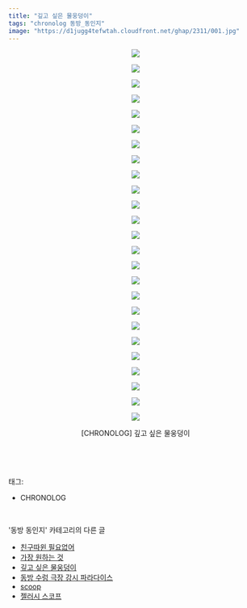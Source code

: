 ```yaml
---
title: "깊고 싶은 물웅덩이"
tags: "chronolog 동방_동인지"
image: "https://d1jugg4tefwtah.cloudfront.net/ghap/2311/001.jpg"
---
```

<div class="article">
<p style="text-align: center; clear: none; float: none;"><img src="{{ site.imgserver11 }}/ghap/2311/001.jpg"/></p>
<p style="text-align: center; clear: none; float: none;"><img src="{{ site.imgserver11 }}/ghap/2311/002.jpg"/></p>
<p style="text-align: center; clear: none; float: none;"><img src="{{ site.imgserver11 }}/ghap/2311/003.jpg"/></p>
<p style="text-align: center; clear: none; float: none;"><img src="{{ site.imgserver11 }}/ghap/2311/004.jpg"/></p>
<p style="text-align: center; clear: none; float: none;"><img src="{{ site.imgserver11 }}/ghap/2311/005.jpg"/></p>
<p style="text-align: center; clear: none; float: none;"><img src="{{ site.imgserver11 }}/ghap/2311/006.jpg"/></p>
<p style="text-align: center; clear: none; float: none;"><img src="{{ site.imgserver11 }}/ghap/2311/007.jpg"/></p>
<p style="text-align: center; clear: none; float: none;"><img src="{{ site.imgserver11 }}/ghap/2311/008.jpg"/></p>
<p style="text-align: center; clear: none; float: none;"><img src="{{ site.imgserver11 }}/ghap/2311/009.jpg"/></p>
<p style="text-align: center; clear: none; float: none;"><img src="{{ site.imgserver11 }}/ghap/2311/010.jpg"/></p>
<p style="text-align: center; clear: none; float: none;"><img src="{{ site.imgserver11 }}/ghap/2311/011.jpg"/></p>
<p style="text-align: center; clear: none; float: none;"><img src="{{ site.imgserver11 }}/ghap/2311/012.jpg"/></p>
<p style="text-align: center; clear: none; float: none;"><img src="{{ site.imgserver11 }}/ghap/2311/013.jpg"/></p>
<p style="text-align: center; clear: none; float: none;"><img src="{{ site.imgserver11 }}/ghap/2311/014.jpg"/></p>
<p style="text-align: center; clear: none; float: none;"><img src="{{ site.imgserver11 }}/ghap/2311/015.jpg"/></p>
<p style="text-align: center; clear: none; float: none;"><img src="{{ site.imgserver11 }}/ghap/2311/016.jpg"/></p>
<p style="text-align: center; clear: none; float: none;"><img src="{{ site.imgserver11 }}/ghap/2311/017.jpg"/></p>
<p style="text-align: center; clear: none; float: none;"><img src="{{ site.imgserver11 }}/ghap/2311/018.jpg"/></p>
<p style="text-align: center; clear: none; float: none;"><img src="{{ site.imgserver11 }}/ghap/2311/019.jpg"/></p>
<p style="text-align: center; clear: none; float: none;"><img src="{{ site.imgserver11 }}/ghap/2311/020.jpg"/></p>
<p style="text-align: center; clear: none; float: none;"><img src="{{ site.imgserver11 }}/ghap/2311/021.jpg"/></p>
<p style="text-align: center; clear: none; float: none;"><img src="{{ site.imgserver11 }}/ghap/2311/022.jpg"/></p>
<p style="text-align: center; clear: none; float: none;"><img src="{{ site.imgserver11 }}/ghap/2311/023.jpg"/></p>
<p style="text-align: center; clear: none; float: none;"><img src="{{ site.imgserver11 }}/ghap/2311/024.jpg"/></p>
<p style="text-align: center; clear: none; float: none;"><img src="{{ site.imgserver11 }}/ghap/2311/025.jpg"/></p>
<p style="text-align: center; clear: none; float: none;">[CHRONOLOG] 깊고 싶은 물웅덩이</p>
<p><br/></p>
</div><br/>
<div class="tagTrail">
<p>태그: </p>
<ul>
<li>CHRONOLOG</li>
</ul>
</div><br/>
<div class="another">
<p>'동방 동인지' 카테고리의 다른 글</p>
<ul>
<li><a href="/ghap_2313">친구따윈 필요없어</a></li>
<li><a href="/ghap_2312">가장 원하는 것</a></li>
<li><a href="/ghap_2311">깊고 싶은 물웅덩이</a></li>
<li><a href="/ghap_2310">동방 수렁 극장 강시 파라다이스</a></li>
<li><a href="/ghap_2309">scoop</a></li>
<li><a href="/ghap_2308">젤러시 스코프</a></li>
</ul>
</div><br/>
<div class="cb_module cb_fluid">
<div class="cb_wrt cb_profile">
</div><!-- commentList close -->
</div><br/>
